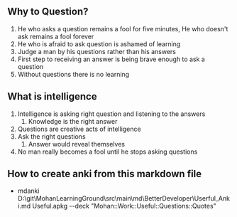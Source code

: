 ## Why to Question?
1. He who asks a question remains a fool for five minutes, He who doesn't ask remains a fool forever
2. He who is afraid to ask question is ashamed of learning
3. Judge a man by his questions rather than his answers
4. First step to receiving an answer is being brave enough to ask a question
5. Without questions there is no learning

## What is intelligence
1. Intelligence is asking right question and listening to the answers
    1. Knowledge is the right answer
2. Questions are creative acts of intelligence
3. Ask the right questions
    1. Answer would reveal themselves
4. No man really becomes a fool until he stops asking questions


## How to create anki from this markdown file
* mdanki D:\git\MohanLearningGround\src\main\md\BetterDeveloper\Userful_Anki.md Useful.apkg --deck "Mohan::Work::Useful::Questions::Quotes"
